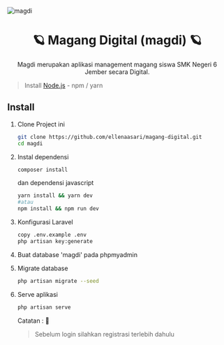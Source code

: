 ![magdi](https://user-images.githubusercontent.com/92472860/225190567-baa456da-2cc7-4b62-8f92-ddd43751cd86.png)
<h1 align="center"> 🪐 Magang Digital (magdi) 🪐 </h1>
<p align="center">Magdi merupakan aplikasi management magang siswa SMK Negeri 6 Jember secara Digital.</p>

> Install [Node.js](https://nodejs.org/en/) - npm / yarn

## Install
1. Clone Project ini 
    ```bash
    git clone https://github.com/ellenaasari/magang-digital.git
    cd magdi
    ```
2. Instal dependensi
    ```bash
    composer install
    ```
    dan dependensi javascript
    ```bash
    yarn install && yarn dev
    #atau
    npm install && npm run dev
    ```

3. Konfigurasi Laravel
    ```bash
    copy .env.example .env
    php artisan key:generate
    ```

4. Buat database 'magdi' pada phpmyadmin

5. Migrate database
    ```bash
    php artisan migrate --seed
    ```

6. Serve aplikasi
    ```bash
    php artisan serve
    ```
    
   Catatan : 🌼

    > Sebelum login silahkan registrasi terlebih dahulu 
    
